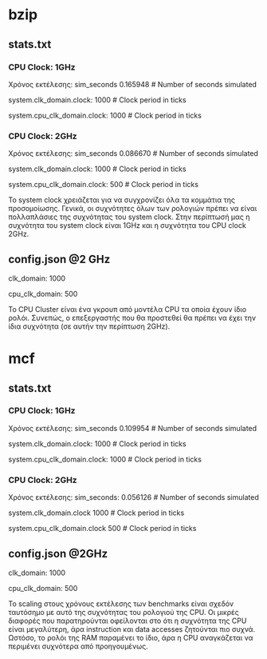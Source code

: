 # **bzip**

## **stats.txt**

### **CPU Clock: 1GHz**

Χρόνος εκτέλεσης:
sim_seconds 0.165948 # Number of seconds simulated

system.clk_domain.clock: 1000 # Clock period in ticks

system.cpu_clk_domain.clock: 1000 # Clock period in ticks

### **CPU Clock: 2GHz**

Χρόνος εκτέλεσης:
sim_seconds 0.086670 # Number of seconds simulated

system.clk_domain.clock: 1000 # Clock period in ticks

system.cpu_clk_domain.clock: 500 # Clock period in ticks

Το system clock χρειάζεται για να συγχρονίζει όλα τα κομμάτια της προσομοίωσης. Γενικά, οι συχνότητες όλων των ρολογιών πρέπει να είναι πολλαπλάσιες της συχνότητας του system clock. Στην περίπτωσή μας η συχνότητα του system clock είναι 1GHz και η συχνότητα του CPU clock 2GHz.


## **config.json @2 GHz**

clk_domain: 1000

cpu_clk_domain: 500

Το CPU Cluster είναι ένα γκρουπ από μοντέλα CPU τα οποία έχουν ίδιο ρολόι. Συνεπώς, ο επεξεργαστής που θα προστεθεί θα πρέπει να έχει την ίδια συχνότητα (σε αυτήν την περίπτωση 2GHz).

# **mcf**

## **stats.txt**

### **CPU Clock: 1GHz**

Χρόνος εκτέλεσης:
sim_seconds 0.109954 # Number of seconds simulated

system.clk_domain.clock: 1000 # Clock period in ticks

system.cpu_clk_domain.clock: 1000 # Clock period in ticks


### **CPU Clock: 2GHz**

Χρόνος εκτέλεσης:
sim_seconds: 0.056126 # Number of seconds simulated

system.clk_domain.clock 1000 # Clock period in ticks

system.cpu_clk_domain.clock 500 # Clock period in ticks

## **config.json @2GHz**

clk_domain: 1000

cpu_clk_domain: 500

Το scaling στους χρόνους εκτέλεσης των benchmarks είναι σχεδόν ταυτόσημο με αυτό της συχνότητας του ρολογιού της CPU. Οι μικρές διαφορές που παρατηρούνται οφείλονται στο ότι η συχνότητα της CPU είναι μεγαλύτερη, άρα instruction και data accesses ζητούνται πιο συχνά. Ωστόσο, το ρολόι της RAM παραμένει το ίδιο, άρα η CPU αναγκάζεται να περιμένει συχνότερα από προηγουμένως.
